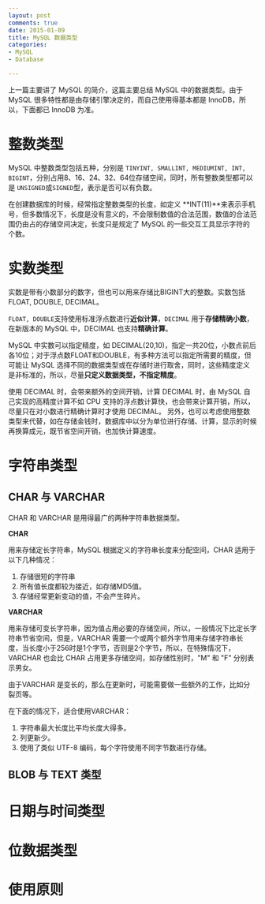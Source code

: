 ```yaml
---
layout: post
comments: true
date: 2015-01-09 
title: MySQL 数据类型
categories:  
- MySQL
- Database

---
```

上一篇主要讲了 MySQL 的简介，这篇主要总结 MySQL 中的数据类型。由于 MySQL 很多特性都是由存储引擎决定的，而自己使用得基本都是 InnoDB，所以，下面都已 InnoDB 为准。

# 整数类型

MySQL 中整数类型包括五种，分别是 ```TINYINT, SMALLINT, MEDIUMINT, INT, BIGINT```，分别占用8、16、24、32、64位存储空间，同时，所有整数类型都可以是 ```UNSIGNED```或```SIGNED```型，表示是否可以有负数。

在创建数据库的时候，经常指定整数类型的长度，如定义 **INT(11)**来表示手机号，但多数情况下，长度是没有意义的，不会限制数值的合法范围，数值的合法范围仍由占的存储空间决定，长度只是规定了 MySQL 的一些交互工具显示字符的个数。

# 实数类型
实数是带有小数部分的数字，但也可以用来存储比BIGINT大的整数。实数包括FLOAT, DOUBLE, DECIMAL。


```FLOAT, DOUBLE```支持使用标准浮点数进行**近似计算**，```DECIMAL``` 用于**存储精确小数**，在新版本的 MySQL 中，DECIMAL 也支持**精确计算**。

MySQL 中实数可以指定精度，如 DECIMAL(20,10)，指定一共20位，小数点前后各10位；对于浮点数FLOAT和DOUBLE，有多种方法可以指定所需要的精度，但可能让 MySQL 选择不同的数据类型或在存储时进行取舍，同时，这些精度定义是非标准的，所以，尽量**只定义数据类型，不指定精度**。

使用 DECIMAL 时，会带来额外的空间开销，计算 DECIMAL 时，由 MySQL 自己实现的高精度计算不如 CPU 支持的浮点数计算快，也会带来计算开销，所以，尽量只在对小数进行精确计算时才使用 DECIMAL。 另外，也可以考虑使用整数类型来代替，如在存储金钱时，数据库中以分为单位进行存储、计算，显示的时候再换算成元，既节省空间开销，也加快计算速度。

# 字符串类型

## CHAR 与 VARCHAR
CHAR 和 VARCHAR 是用得最广的两种字符串数据类型。

**CHAR** 

用来存储定长字符串，MySQL 根据定义的字符串长度来分配空间，CHAR 适用于以下几种情况：

1. 存储很短的字符串
2. 所有值长度都较为接近，如存储MD5值。
2. 存储经常更新变动的值，不会产生碎片。

**VARCHAR** 

用来存储可变长字符串，因为值占用必要的存储空间，所以，一般情况下比定长字符串节省空间，但是，VARCHAR 需要一个或两个额外字节用来存储字符串长度，当长度小于256时是1个字节，否则是2个字节，所以，在特殊情况下，VARCHAR 也会比 CHAR 占用更多存储空间，如存储性别时，"M" 和 "F" 分别表示男女。

由于VARCHAR 是变长的，那么在更新时，可能需要做一些额外的工作，比如分裂页等。

在下面的情况下，适合使用VARCHAR：

1. 字符串最大长度比平均长度大得多。
2. 列更新少。
3. 使用了类似 UTF-8 编码，每个字符使用不同字节数进行存储。

## BLOB 与 TEXT 类型

# 日期与时间类型

# 位数据类型


# 使用原则